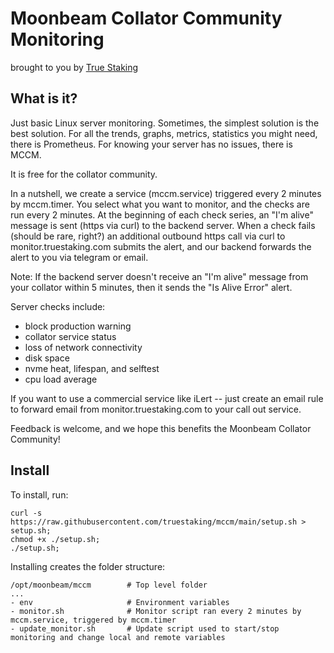 # Moonbeam Collator Community Monitoring
brought to you by [True Staking](https://truestaking.com)

## What is it?

Just basic Linux server monitoring. Sometimes, the simplest solution is the best solution. For all the trends, graphs, metrics, statistics you might need, there is Prometheus. For knowing your server has no issues, there is MCCM.

It is free for the collator community. 

In a nutshell, we create a service (mccm.service) triggered every 2 minutes by mccm.timer. You select what you want to monitor, and the checks are run every 2 minutes. At the beginning of each check series, an "I'm alive" message is sent (https via curl) to the backend server. When a check fails (should be rare, right?) an additional outbound https call via curl to monitor.truestaking.com submits the alert, and our backend forwards the alert to you via telegram or email.

Note: If the backend server doesn't receive an "I'm alive" message from your collator within 5 minutes, then it sends the "Is Alive Error" alert.

Server checks include:
- block production warning
- collator service status
- loss of network connectivity
- disk space
- nvme heat, lifespan, and selftest
- cpu load average

If you want to use a commercial service like iLert -- just create an email rule to forward email from monitor.truestaking.com to your call out service.

Feedback is welcome, and we hope this benefits the Moonbeam Collator Community!

## Install 

To install, run:
```
curl -s https://raw.githubusercontent.com/truestaking/mccm/main/setup.sh > setup.sh;
chmod +x ./setup.sh;
./setup.sh;
```

Installing creates the folder structure:
```
/opt/moonbeam/mccm        # Top level folder
...
- env                     # Environment variables
- monitor.sh              # Monitor script ran every 2 minutes by mccm.service, triggered by mccm.timer
- update_monitor.sh       # Update script used to start/stop monitoring and change local and remote variables 
```
